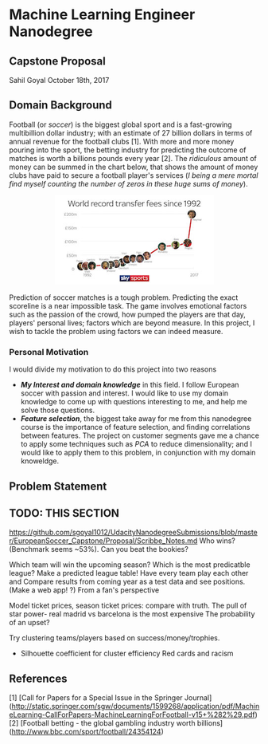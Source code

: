 # Machine Learning Engineer Nanodegree

## Capstone Proposal
Sahil Goyal
October 18th, 2017

## Domain Background

Football (or *soccer*) is the biggest global sport and is a fast-growing multibillion dollar industry; with an estimate of 27 billion dollars in terms of annual revenue for the football clubs [1]. With more and more money pouring into the sport, the betting industry for predicting the outcome of matches is worth a billions pounds every year [2]. The *ridiculous* amount of money can be summed in the chart below, that shows the amount of money clubs have paid to secure a football player's services (*I being a mere mortal find myself counting the number of zeros in these huge sums of money*).
<p align="center">
  <img src= Images/TransferFeeChart.jpg/ title="World record fee transfer over time">
</p>

Prediction of soccer matches is a tough problem. Predicting the exact scoreline is a near impossible task. The game involves emotional factors such as the passion of the crowd, how pumped the players are that day, players' personal lives; factors which are beyond measure. In this project, I wish to tackle the problem using factors we can indeed measure.

### Personal Motivation
I would divide my motivation to do this project into two reasons

* ***My Interest and domain knowledge*** in this field. I follow European soccer with passion and interest. I would like to use my domain knowledge to come up with questions interesting to me, and help me solve those questions.
* ***Feature selection***, the biggest take away for me from this nanodegree course is the importance of feature selection, and finding correlations between features. The project on customer segments gave me a chance to apply some techniques such as *PCA* to reduce dimensionality; and I would like to apply them to this problem, in conjunction with my domain knoweldge.

## Problem Statement
## TODO: THIS SECTION
https://github.com/sgoyal1012/UdacityNanodegreeSubmissions/blob/master/EuropeanSoccer_Capstone/Proposal/Scribbe_Notes.md
Who wins? (Benchmark seems ~53%). Can you beat the bookies?

Which team will win the upcoming season?
Which is the most predicatble league?
Make a predicted league table! Have every team play each other and Compare results from coming year as a test data and see positions. (Make a web app! ?)
From a fan's perspective

Model ticket prices, season ticket prices: compare with truth.
The pull of star power- real madrid vs barcelona is the most expensive
The probability of an upset?

Try clustering teams/players based on success/money/trophies.

- Silhouette coefficient for cluster efficiency
Red cards and racism

## References
[1] [Call for Papers for a Special Issue in the Springer Journal] (http://static.springer.com/sgw/documents/1599268/application/pdf/MachineLearning-CallForPapers-MachineLearningForFootball-v15+%282%29.pdf)
[2] [Football betting - the global gambling industry worth billions] (http://www.bbc.com/sport/football/24354124)